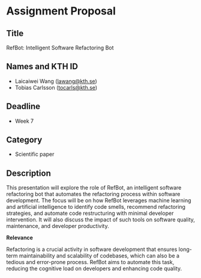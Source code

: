 # Assignment Proposal

## Title

RefBot: Intelligent Software Refactoring Bot

## Names and KTH ID

- Laicaiwei Wang (lawang@kth.se)
- Tobias Carlsson (tocarls@kth.se)

## Deadline

- Week 7

## Category

- Scientific paper

## Description

This presentation will explore the role of RefBot, an intelligent software refactoring bot that automates the refactoring process within software development. The focus will be on how RefBot leverages machine learning and artificial intelligence to identify code smells, recommend refactoring strategies, and automate code restructuring with minimal developer intervention. It will also discuss the impact of such tools on software quality, maintenance, and developer productivity.

**Relevance**

Refactoring is a crucial activity in software development that ensures long-term maintainability and scalability of codebases, which can also be a tedious and error-prone process. RefBot aims to automate this task, reducing the cognitive load on developers and enhancing code quality.
